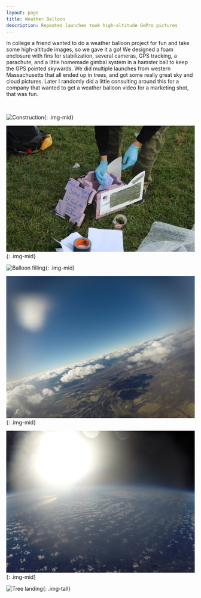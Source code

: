 ```yaml
---
layout: page
title: Weather Balloon
description: Repeated launches took high-altitude GoPro pictures
---
```


In college a friend wanted to do a weather balloon project for fun and take some high-altitude images, so we gave it a go! We designed a foam enclosure with fins for stabilization, several cameras, GPS tracking, a parachute, and a little homemade gimbal system in a hamster ball to keep the GPS pointed skywards. We did multiple launches from western Massachusetts that all ended up in trees, and got some really great sky and cloud pictures. Later I randomly did a little consulting around this for a company that wanted to get a weather balloon video for a marketing shot, that was fun.

&nbsp;

![Construction](images/balloon1.JPG){: .img-mid}

![Launch prep](images/balloon2.JPG){: .img-mid}

![Balloon filling](images/balloon3.JPG){: .img-mid}

![Rising](images/balloon4.JPG){: .img-mid}

![At altitude](images/balloon5.JPG){: .img-mid}

![Tree landing](images/balloon6.JPG){: .img-tall}